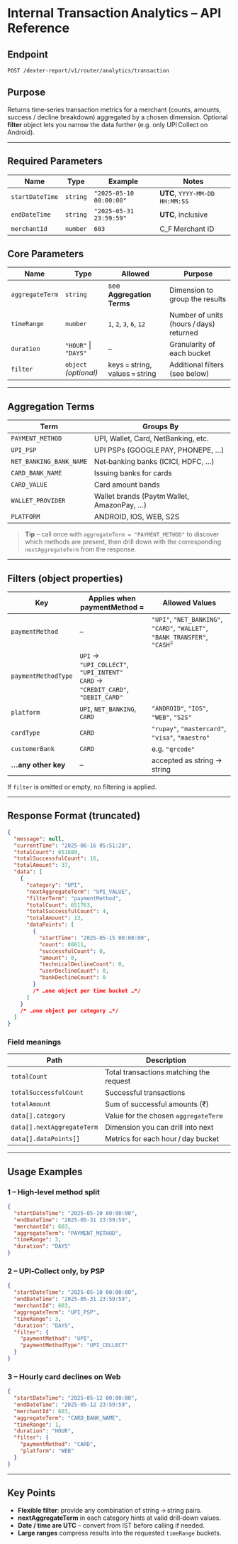 # Internal Transaction Analytics – API Reference

## Endpoint

```http
POST /dexter-report/v1/router/analytics/transaction
```

## Purpose

Returns time‑series transaction metrics for a merchant (counts, amounts, success / decline breakdown) aggregated by a chosen dimension.
Optional **filter** object lets you narrow the data further (e.g. only UPI Collect on Android).

---

## Required Parameters

| Name            | Type     | Example                 | Notes                          |
| --------------- | -------- | ----------------------- | ------------------------------ |
| `startDateTime` | `string` | `"2025‑05‑10 00:00:00"` | **UTC**, `YYYY‑MM‑DD HH:MM:SS` |
| `endDateTime`   | `string` | `"2025‑05‑31 23:59:59"` | **UTC**, inclusive             |
| `merchantId`    | `number` | `603`                   | C_F Merchant ID           |

## Core Parameters

| Name            | Type                  | Allowed                        | Purpose                                 |
| --------------- | --------------------- | ------------------------------ | --------------------------------------- |
| `aggregateTerm` | `string`              | see **Aggregation Terms**      | Dimension to group the results          |
| `timeRange`     | `number`              | `1`, `2`, `3`, `6`, `12`       | Number of units (hours / days) returned |
| `duration`      | `"HOUR"` \| `"DAYS"`  | –                              | Granularity of each bucket              |
| `filter`        | `object` *(optional)* | keys = string, values = string | Additional filters (see below)          |

---

## Aggregation Terms

| Term                    | Groups By                                  |
| ----------------------- | ------------------------------------------ |
| `PAYMENT_METHOD`        | UPI, Wallet, Card, NetBanking, etc.        |
| `UPI_PSP`               | UPI PSPs (GOOGLE PAY, PHONEPE, …)          |
| `NET_BANKING_BANK_NAME` | Net‑banking banks (ICICI, HDFC, …)         |
| `CARD_BANK_NAME`        | Issuing banks for cards                    |
| `CARD_VALUE`            | Card amount bands                          |
| `WALLET_PROVIDER`       | Wallet brands (Paytm Wallet, AmazonPay, …) |
| `PLATFORM`              | ANDROID, IOS, WEB, S2S                     |

> **Tip** – call once with `aggregateTerm = "PAYMENT_METHOD"` to discover which methods are present, then drill down with the corresponding `nextAggregateTerm` from the response.

---

## Filters (object properties)

| Key                 | Applies when **paymentMethod =**                                                     | Allowed Values                                                              |
| ------------------- | ------------------------------------------------------------------------------------ | --------------------------------------------------------------------------- |
| `paymentMethod`     | –                                                                                    | `"UPI"`, `"NET_BANKING"`, `"CARD"`, `"WALLET"`, `"BANK_TRANSFER"`, `"CASH"` |
| `paymentMethodType` | `UPI` → `"UPI_COLLECT"`, `"UPI_INTENT"`<br> `CARD` → `"CREDIT_CARD"`, `"DEBIT_CARD"` |                                                                             |
| `platform`          | `UPI`, `NET_BANKING`, `CARD`                                                         | `"ANDROID"`, `"IOS"`, `"WEB"`, `"S2S"`                                      |
| `cardType`          | `CARD`                                                                               | `"rupay"`, `"mastercard"`, `"visa"`, `"maestro"`                            |
| `customerBank`      | `CARD`                                                                               | e.g. `"qrcode"`                                                             |
| **…any other key**  | –                                                                                    | accepted as string → string                                                 |

If `filter` is omitted or empty, no filtering is applied.

---

## Response Format (truncated)

```json
{
  "message": null,
  "currentTime": "2025-06-16 05:51:28",
  "totalCount": 651889,
  "totalSuccessfulCount": 16,
  "totalAmount": 37,
  "data": [
    {
      "category": "UPI",
      "nextAggregateTerm": "UPI_VALUE",
      "filterTerm": "paymentMethod",
      "totalCount": 651763,
      "totalSuccessfulCount": 4,
      "totalAmount": 13,
      "dataPoints": [
        {
          "startTime": "2025-05-15 00:00:00",
          "count": 80611,
          "successfulCount": 0,
          "amount": 0,
          "technicalDeclineCount": 0,
          "userDeclineCount": 0,
          "bankDeclineCount": 0
        }
        /* …one object per time bucket …*/
      ]
    }
    /* …one object per category …*/
  ]
}
```

### Field meanings

| Path                       | Description                             |
| -------------------------- | --------------------------------------- |
| `totalCount`               | Total transactions matching the request |
| `totalSuccessfulCount`     | Successful transactions                 |
| `totalAmount`              | Sum of successful amounts (₹)           |
| `data[].category`          | Value for the chosen `aggregateTerm`    |
| `data[].nextAggregateTerm` | Dimension you can drill into next       |
| `data[].dataPoints[]`      | Metrics for each hour / day bucket      |

---

## Usage Examples

### 1 – High‑level method split

```json
{
  "startDateTime": "2025-05-10 00:00:00",
  "endDateTime": "2025-05-31 23:59:59",
  "merchantId": 603,
  "aggregateTerm": "PAYMENT_METHOD",
  "timeRange": 3,
  "duration": "DAYS"
}
```

### 2 – UPI‑Collect only, by PSP

```json
{
  "startDateTime": "2025-05-10 00:00:00",
  "endDateTime": "2025-05-31 23:59:59",
  "merchantId": 603,
  "aggregateTerm": "UPI_PSP",
  "timeRange": 3,
  "duration": "DAYS",
  "filter": {
    "paymentMethod": "UPI",
    "paymentMethodType": "UPI_COLLECT"
  }
}
```

### 3 – Hourly card declines on Web

```json
{
  "startDateTime": "2025-05-12 00:00:00",
  "endDateTime": "2025-05-12 23:59:59",
  "merchantId": 603,
  "aggregateTerm": "CARD_BANK_NAME",
  "timeRange": 1,
  "duration": "HOUR",
  "filter": {
    "paymentMethod": "CARD",
    "platform": "WEB"
  }
}
```

---

## Key Points

* **Flexible filter**: provide any combination of string → string pairs.
* **nextAggregateTerm** in each category hints at valid drill‑down values.
* **Date / time are UTC** – convert from IST before calling if needed.
* **Large ranges** compress results into the requested `timeRange` buckets.
